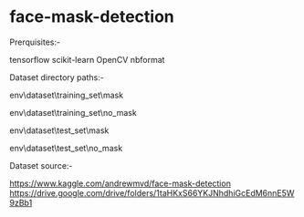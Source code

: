 # face-mask-detection

Prerquisites:-

tensorflow
scikit-learn
OpenCV
nbformat

Dataset directory paths:-

env\dataset\training_set\mask

env\dataset\training_set\no_mask

env\dataset\test_set\mask

env\dataset\test_set\no_mask

Dataset source:-

https://www.kaggle.com/andrewmvd/face-mask-detection
https://drive.google.com/drive/folders/1taHKxS66YKJNhdhiGcEdM6nnE5W9zBb1
